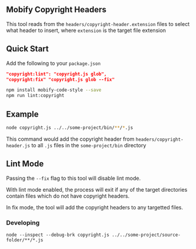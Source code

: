 ## Mobify Copyright Headers

This tool reads from the `headers/copyright-header.extension` files to select what header to insert, where `extension` is the target file extension

## Quick Start

Add the following to your `package.json`

```json
"copyright:lint": "copyright.js glob",
"copyright:fix" "copyright.js glob --fix"
```

```bash
npm install mobify-code-style --save
npm run lint:copyright
```

## Example

```bash
node copyright.js ../../some-project/bin/**/*.js
```

This command would add the copyright header from `headers/copyright-header.js` to all `.js` files in the  `some-project/bin` directory

## Lint Mode

Passing the `--fix` flag to this tool will disable lint mode.

With lint mode enabled, the process will exit if any of the target directories contain files which do not have copyright headers.

In fix mode, the tool will add the copyright headers to any targetted files.

### Developing

`node --inspect --debug-brk copyright.js ../../some-project/source-folder/**/*.js`
